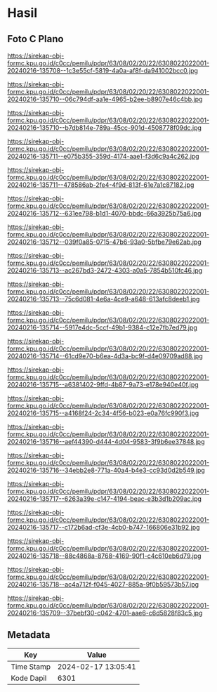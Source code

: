 # Hasil

## Foto C Plano

https://sirekap-obj-formc.kpu.go.id/c0cc/pemilu/pdpr/63/08/02/20/22/6308022022001-20240216-135708--1c3e55cf-5819-4a0a-af8f-da941002bcc0.jpg

https://sirekap-obj-formc.kpu.go.id/c0cc/pemilu/pdpr/63/08/02/20/22/6308022022001-20240216-135710--06c794df-aa1e-4965-b2ee-b8907e46c4bb.jpg

https://sirekap-obj-formc.kpu.go.id/c0cc/pemilu/pdpr/63/08/02/20/22/6308022022001-20240216-135710--b7db814e-789a-45cc-901d-4508778f09dc.jpg

https://sirekap-obj-formc.kpu.go.id/c0cc/pemilu/pdpr/63/08/02/20/22/6308022022001-20240216-135711--e075b355-359d-4174-aae1-f3d6c9a4c262.jpg

https://sirekap-obj-formc.kpu.go.id/c0cc/pemilu/pdpr/63/08/02/20/22/6308022022001-20240216-135711--478586ab-2fe4-4f9d-813f-61e7a1c87182.jpg

https://sirekap-obj-formc.kpu.go.id/c0cc/pemilu/pdpr/63/08/02/20/22/6308022022001-20240216-135712--631ee798-b1d1-4070-bbdc-66a3925b75a6.jpg

https://sirekap-obj-formc.kpu.go.id/c0cc/pemilu/pdpr/63/08/02/20/22/6308022022001-20240216-135712--039f0a85-0715-47b6-93a0-5bfbe79e62ab.jpg

https://sirekap-obj-formc.kpu.go.id/c0cc/pemilu/pdpr/63/08/02/20/22/6308022022001-20240216-135713--ac267bd3-2472-4303-a0a5-7854b510fc46.jpg

https://sirekap-obj-formc.kpu.go.id/c0cc/pemilu/pdpr/63/08/02/20/22/6308022022001-20240216-135713--75c6d081-4e6a-4ce9-a648-613afc8deeb1.jpg

https://sirekap-obj-formc.kpu.go.id/c0cc/pemilu/pdpr/63/08/02/20/22/6308022022001-20240216-135714--5917e4dc-5ccf-49b1-9384-c12e7fb7ed79.jpg

https://sirekap-obj-formc.kpu.go.id/c0cc/pemilu/pdpr/63/08/02/20/22/6308022022001-20240216-135714--61cd9e70-b6ea-4d3a-bc9f-d4e09709ad88.jpg

https://sirekap-obj-formc.kpu.go.id/c0cc/pemilu/pdpr/63/08/02/20/22/6308022022001-20240216-135715--a6381402-9ffd-4b87-9a73-e178e940e40f.jpg

https://sirekap-obj-formc.kpu.go.id/c0cc/pemilu/pdpr/63/08/02/20/22/6308022022001-20240216-135715--a4168f24-2c34-4f56-b023-e0a76fc990f3.jpg

https://sirekap-obj-formc.kpu.go.id/c0cc/pemilu/pdpr/63/08/02/20/22/6308022022001-20240216-135716--aef44390-d444-4d04-9583-3f9b6ee37848.jpg

https://sirekap-obj-formc.kpu.go.id/c0cc/pemilu/pdpr/63/08/02/20/22/6308022022001-20240216-135716--34ebb2e8-771a-40a4-b4e3-cc93d0d2b549.jpg

https://sirekap-obj-formc.kpu.go.id/c0cc/pemilu/pdpr/63/08/02/20/22/6308022022001-20240216-135717--6263a39e-c147-4194-beac-e3b3d1b209ac.jpg

https://sirekap-obj-formc.kpu.go.id/c0cc/pemilu/pdpr/63/08/02/20/22/6308022022001-20240216-135717--c172b6ad-cf3e-4cb0-b747-166806e31b92.jpg

https://sirekap-obj-formc.kpu.go.id/c0cc/pemilu/pdpr/63/08/02/20/22/6308022022001-20240216-135718--88c4868a-8768-4169-90f1-c4c610eb6d79.jpg

https://sirekap-obj-formc.kpu.go.id/c0cc/pemilu/pdpr/63/08/02/20/22/6308022022001-20240216-135718--ac4a712f-f045-4027-885a-9f0b59573b57.jpg

https://sirekap-obj-formc.kpu.go.id/c0cc/pemilu/pdpr/63/08/02/20/22/6308022022001-20240216-135709--37bebf30-c042-4701-aae6-c6d5828f83c5.jpg


## Metadata

| Key        | Value               |
| ---------- | ------------------- |
| Time Stamp | 2024-02-17 13:05:41 |
| Kode Dapil | 6301                |



